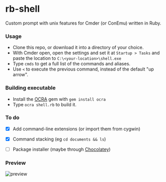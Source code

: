 # rb-shell

Custom prompt with unix features for Cmder (or ConEmu) written in Ruby.

### Usage

- Clone this repo, or download it into a directory of your choice.
- With Cmder open, open the settings and set it at `Startup > Tasks` and paste the location to `C:\<your-location>\shell.exe`
- Type `cmds` to get a full list of the commands and aliases.
- Use `<` to execute the previous command, instead of the default "up arrow".

### Building executable

- Install the [OCRA](https://github.com/larsch/ocra) gem with `gem install ocra`
- Type `ocra shell.rb` to build it.

### To do
- [x] Add command-line extensions (or import them from cygwin)

- [x] Command stacking (eg `cd documents && ls`)

- [ ] Package installer (maybe through [Chocolatey](https://chocolatey.org/))


### Preview

![preview](https://i.imgur.com/T933Vu1.png)
